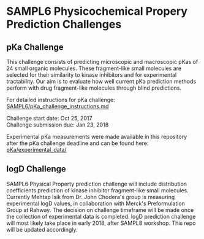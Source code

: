 # SAMPL6 Physicochemical Propery Prediction Challenges

## pKa Challenge

This challenge consists of predicting microscopic and macroscopic pKas of 24 small organic molecules. 
These fragment-like small molecules are selected for their similarity to kinase inhibitors and for experimental tractability. 
Our aim is to evaluate how well current pKa prediction methods perform with drug fragment-like molecules through blind predictions.

For detailed instructions for pKa challenge: [SAMPL6/pKa_challenge_instructions.md](https://github.com/MobleyLab/SAMPL6/blob/pKa/pKa_challenge_instructions.md)

Challenge start date: Oct 25, 2017   
Challenge submission due: Jan 23, 2018  

Experimental pKa measurements were made available in this repository after the pKa challenge deadline and can be found here: [pKa/experimental_data/](pKa/experimental_data/)

## logD Challenge

SAMPL6 Physical Property prediction challenge will include distribution coefficients prediction of kinase inhibitor fragment-like small molecules.
Currently Mehtap Isik from Dr. John Chodera's group is measuring experimental logD values, in collaboration with Merck's Preformulation Group at Rahway.
The decision on challenge timeframe will be made once the collection of experimental data is completed. 
logD prediction challenge will most likely take place in early 2018, after SAMPL8 workshop. 
This repo will be updated accordingly.

 
